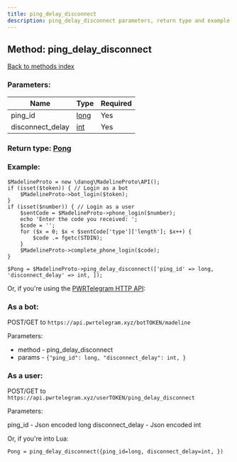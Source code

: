 ```yaml
---
title: ping_delay_disconnect
description: ping_delay_disconnect parameters, return type and example
---
```

## Method: ping\_delay\_disconnect  
[Back to methods index](index.md)


### Parameters:

| Name     |    Type       | Required |
|----------|---------------|----------|
|ping\_id|[long](../types/long.md) | Yes|
|disconnect\_delay|[int](../types/int.md) | Yes|


### Return type: [Pong](../types/Pong.md)

### Example:


```
$MadelineProto = new \danog\MadelineProto\API();
if (isset($token)) { // Login as a bot
    $MadelineProto->bot_login($token);
}
if (isset($number)) { // Login as a user
    $sentCode = $MadelineProto->phone_login($number);
    echo 'Enter the code you received: ';
    $code = '';
    for ($x = 0; $x < $sentCode['type']['length']; $x++) {
        $code .= fgetc(STDIN);
    }
    $MadelineProto->complete_phone_login($code);
}

$Pong = $MadelineProto->ping_delay_disconnect(['ping_id' => long, 'disconnect_delay' => int, ]);
```

Or, if you're using the [PWRTelegram HTTP API](https://pwrtelegram.xyz):

### As a bot:

POST/GET to `https://api.pwrtelegram.xyz/botTOKEN/madeline`

Parameters:

* method - ping_delay_disconnect
* params - `{"ping_id": long, "disconnect_delay": int, }`



### As a user:

POST/GET to `https://api.pwrtelegram.xyz/userTOKEN/ping_delay_disconnect`

Parameters:

ping_id - Json encoded long
disconnect_delay - Json encoded int



Or, if you're into Lua:

```
Pong = ping_delay_disconnect({ping_id=long, disconnect_delay=int, })
```

